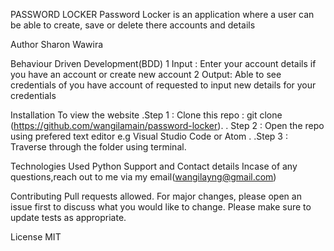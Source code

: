 PASSWORD LOCKER
Password Locker is an application where a user can be able to create, save or delete there accounts and details

Author
Sharon Wawira

Behaviour Driven Development(BDD)
1 Input : Enter your account details if you have an account or create new account 2 Output: Able to see credentials of you have account of requested to input new details for your credentials

Installation
To view the website .Step 1 : Clone this repo : git clone (https://github.com/wangilamain/password-locker). .
Step 2 : Open the repo using prefered text editor e.g Visual Studio Code or Atom . .Step 3 : Traverse through the folder using terminal.

Technologies Used
Python
Support and Contact details
Incase of any questions,reach out to me via my email(wangilayng@gmail.com)

Contributing
Pull requests allowed. For major changes, please open an issue first to discuss what you would like to change. Please make sure to update tests as appropriate.

License
MIT